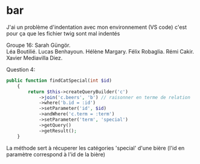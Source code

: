 # bar

J'ai un problème d'indentation avec mon environnement (VS code) c'est pour ça que les fichier twig sont mal indentés

Groupe 16:
Sarah Güngör. <br/>
Léa Boutilié. 
Lucas Benhayoun. 
Hélène Margary. 
Félix Robaglia. 
Rémi Cakir. 
Xavier Mediavilla Diez.

Question 4:

```php
public function findCatSpecial(int $id)
    {
        return $this->createQueryBuilder('c')
            ->join('c.beers', 'b') // raisonner en terme de relation
            ->where('b.id = :id')
            ->setParameter('id', $id)
            ->andWhere('c.term = :term')
            ->setParameter('term', 'special')
            ->getQuery()
            ->getResult();
    }
```

La méthode sert à récuperer les catégories 'special' d'une bière (l'id en paramètre correspond à l'id de la bière)
